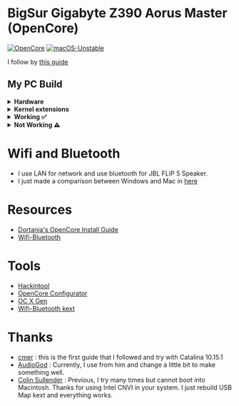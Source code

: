 # BigSur Gigabyte Z390 Aorus Master (OpenCore)

[![OpenCore](https://img.shields.io/badge/OpenCore-0.6.9-blue.svg)](https://github.com/acidanthera/OpenCorePkg)
[![macOS-Unstable](https://img.shields.io/badge/macOS-11.3.1-brightgreen.svg)](https://www.apple.com/macos/big-sur)

I follow by [this guide](https://www.insanelymac.com/forum/topic/340936-audiogods-aorus-z390-master-patched-dsdt-efi-for-catalina-mini-guide-and-discussion/ )

## My PC Build
<details>
  <summary><strong>Hardware</strong></summary>
  
  | Category          | Component                                                | Note                                                  |
  | ----------------- | -------------------------------------------------------  | ----------------------------------------------------- |
  | CPU               | Intel Core i9-9900K                                      |                                                       |
  | GPU               | MSI Radeon RX 5700 XT EVOKE OC Graphics Board            | Native support                                        |
  | Motherboard       | Gigabyte Z390 AORUS MASTER                               |                                                       |
  | Storage (macOS)   | Samsung T7 500GB SSD (`USB3.1` Front Panel)              | External. Use USB Type-C Front Panel                  |
  | Storage (Windows) | Crucial P1 500GB 3D NAND NVMe PCIe (`M2M` slot)          |                                                       |
  | Memory            | Corsair Vengeance LPX 32GB (2x16GB) 3200MHz DDR4         |                                                       |
  | CPU Cooler        | EKWB EK-KIT Performance Series PC Watercooling Kit P360  |                                                       |
  | Power Supply      | Corsair RMX Series 80PLUS Gold 1000W                     |                                                       |
  | Case              | Cooler Master MasterCase H500M ARGB                      |                                                       |
  | Monitor           | Dell Display Monitor SE2416H 23.8inches                  |                                                       |
  | Wifi & BT         | Intel® CNVi 802.11ac 2x2 Wave 2 WIFI & BT5  (on-board)   | But I use LAN for network                             |
  |                   | Include **Intel Wireless-AC 9560** module inside         | I use bluetooth for JBL FLIP 5 Speaker.               |
  |                   |                                                          | Use Itlwm and HeliPort for increase wifi speed        |
  |                   |                                                          | Use AirportItlwm will native Wi-Fi control but slow   |
  
</details>

<details>

<summary><strong>Kernel extensions</strong></summary>
<br>

| Kext                   | Version        |
|:---------------------- | -------------- |
| Lilu                   | 1.5.3          |
| VirtualSMC             | 1.2.3          |
| WhateverGreen          | 1.4.9          |
| AppleALC               | 1.6.0          |
| IntelBluetoothFirmware | 1.1.2          |
| IntelBluetoothInjector | 1.1.2          |
| IntelMausi             | 1.0.6          |
| SMCProcessor           | 1.2.3          |
| SMCSuperIO             | 1.2.3          |
| USBMap                 | 0.0.0          |
| itlwm                  | 1.3.0          |



</details>

<details>
  <summary><strong>Working ✅</strong></summary>
  
  * ✅ Ethernet
  * ✅ Onboard Audio
  * ✅ iMessage
  * ✅ Sleep/Wake
  * ✅ Bluetooth & Wi-Fi  
  
</details>

<details>
  <summary><strong>Not Working ⚠️</strong></summary>
  
  * ⚠️ Airdrop
  * ⚠️ Handoff
  
</details>

# Wifi and Bluetooth
* I use LAN for network and use bluetooth for JBL FLIP 5 Speaker.
* I just made a comparison between Windows and Mac in [here](image)

# Resources

* [Dortania's OpenCore Install Guide](https://dortania.github.io/OpenCore-Install-Guide/)
* [Wifi-Bluetooth](https://openintelwireless.github.io/General/Installation.html)

# Tools
* [Hackintool](https://github.com/headkaze/Hackintool)
* [OpenCore Configurator](https://mackie100projects.altervista.org/opencore-configurator/)
* [OC X Gen](https://github.com/Pavo-IM/OC-Gen-X)
* [Wifi-Bluetooth kext](https://github.com/OpenIntelWireless)


# Thanks
* [cmer](https://github.com/cmer) : this is the first guide that I followed and try with Catalina 10.15.1
* [AudioGod](https://www.insanelymac.com/forum/topic/340936-audiogods-aorus-z390-master-patched-dsdt-efi-for-catalina-mini-guide-and-discussion/) : Currently, I use from him and change a little bit to make something well.
* [Colin Sullender](https://github.com/shiruken) : Previous, I try many times but cannot boot into Macintosh. Thanks for using Intel CNVI in your system. I just rebuild USB Map kext and everything works.
